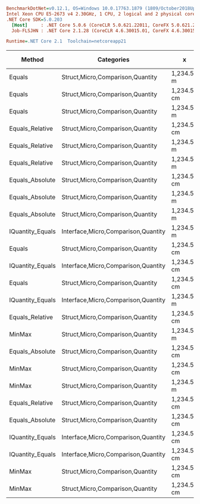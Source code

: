 ``` ini

BenchmarkDotNet=v0.12.1, OS=Windows 10.0.17763.1879 (1809/October2018Update/Redstone5)
Intel Xeon CPU E5-2673 v4 2.30GHz, 1 CPU, 2 logical and 2 physical cores
.NET Core SDK=5.0.203
  [Host]     : .NET Core 5.0.6 (CoreCLR 5.0.621.22011, CoreFX 5.0.621.22011), X64 RyuJIT
  Job-FLSJHN : .NET Core 2.1.28 (CoreCLR 4.6.30015.01, CoreFX 4.6.30015.01), X64 RyuJIT

Runtime=.NET Core 2.1  Toolchain=netcoreapp21  

```
|           Method |                          Categories |           x |           y |      Mean |     Error |    StdDev |    StdErr |       Min |      Max |    Median |  Gen 0 | Gen 1 | Gen 2 | Allocated |
|----------------- |------------------------------------ |------------ |------------ |----------:|----------:|----------:|----------:|----------:|---------:|----------:|-------:|------:|------:|----------:|
|           Equals |    Struct,Micro,Comparison,Quantity |  1,234.56 m |  1,234.56 m |  9.547 ns | 0.2106 ns | 0.2812 ns | 0.0562 ns |  9.047 ns | 10.10 ns |  9.555 ns |      - |     - |     - |         - |
|           Equals |    Struct,Micro,Comparison,Quantity | 1,234.56 cm | 1,234.56 cm |  9.922 ns | 0.2119 ns | 0.1982 ns | 0.0512 ns |  9.455 ns | 10.26 ns |  9.950 ns |      - |     - |     - |         - |
|           Equals |    Struct,Micro,Comparison,Quantity |  1,234.56 m |         0 m | 10.696 ns | 0.2188 ns | 0.1940 ns | 0.0518 ns | 10.206 ns | 11.05 ns | 10.676 ns |      - |     - |     - |         - |
|  Equals_Relative |    Struct,Micro,Comparison,Quantity | 1,234.56 cm | 1,234.56 cm | 11.551 ns | 0.2562 ns | 0.3050 ns | 0.0666 ns | 11.131 ns | 12.23 ns | 11.500 ns |      - |     - |     - |         - |
|  Equals_Relative |    Struct,Micro,Comparison,Quantity |  1,234.56 m |  1,234.56 m | 11.699 ns | 0.2542 ns | 0.2123 ns | 0.0589 ns | 11.325 ns | 12.00 ns | 11.765 ns |      - |     - |     - |         - |
|  Equals_Relative |    Struct,Micro,Comparison,Quantity |  1,234.56 m |         0 m | 11.832 ns | 0.2545 ns | 0.3398 ns | 0.0680 ns | 11.345 ns | 12.55 ns | 11.813 ns |      - |     - |     - |         - |
|  Equals_Absolute |    Struct,Micro,Comparison,Quantity | 1,234.56 cm | 1,234.56 cm | 12.548 ns | 0.2765 ns | 0.2451 ns | 0.0655 ns | 12.024 ns | 12.99 ns | 12.571 ns |      - |     - |     - |         - |
|  Equals_Absolute |    Struct,Micro,Comparison,Quantity |  1,234.56 m |         0 m | 12.975 ns | 0.2769 ns | 0.3600 ns | 0.0735 ns | 12.393 ns | 13.80 ns | 12.938 ns |      - |     - |     - |         - |
|  Equals_Absolute |    Struct,Micro,Comparison,Quantity |  1,234.56 m |  1,234.56 m | 13.027 ns | 0.2714 ns | 0.2904 ns | 0.0684 ns | 12.580 ns | 13.45 ns | 12.951 ns |      - |     - |     - |         - |
| IQuantity_Equals | Interface,Micro,Comparison,Quantity |  1,234.56 m |  1,234.56 m | 15.579 ns | 0.3289 ns | 0.5217 ns | 0.0908 ns | 14.519 ns | 16.83 ns | 15.479 ns |      - |     - |     - |         - |
|           Equals |    Struct,Micro,Comparison,Quantity | 1,234.56 cm |        0 km | 15.755 ns | 0.3262 ns | 0.4007 ns | 0.0854 ns | 15.171 ns | 16.53 ns | 15.646 ns |      - |     - |     - |         - |
| IQuantity_Equals | Interface,Micro,Comparison,Quantity | 1,234.56 cm | 1,234.56 cm | 15.868 ns | 0.3041 ns | 0.3847 ns | 0.0802 ns | 15.070 ns | 16.63 ns | 15.859 ns |      - |     - |     - |         - |
|           Equals |    Struct,Micro,Comparison,Quantity | 1,234.56 cm |         0 m | 15.961 ns | 0.3311 ns | 0.4066 ns | 0.0867 ns | 15.288 ns | 16.52 ns | 15.942 ns |      - |     - |     - |         - |
| IQuantity_Equals | Interface,Micro,Comparison,Quantity |  1,234.56 m |         0 m | 17.444 ns | 0.3001 ns | 0.2807 ns | 0.0725 ns | 16.954 ns | 17.81 ns | 17.411 ns |      - |     - |     - |         - |
|  Equals_Relative |    Struct,Micro,Comparison,Quantity | 1,234.56 cm |        0 km | 18.934 ns | 0.3550 ns | 0.5313 ns | 0.0970 ns | 17.867 ns | 20.03 ns | 18.921 ns |      - |     - |     - |         - |
|           MinMax |    Struct,Micro,Comparison,Quantity |  1,234.56 m |  1,234.56 m | 19.172 ns | 0.3947 ns | 0.4387 ns | 0.1006 ns | 18.475 ns | 20.05 ns | 19.188 ns | 0.0050 |     - |     - |      32 B |
|  Equals_Absolute |    Struct,Micro,Comparison,Quantity | 1,234.56 cm |        0 km | 19.234 ns | 0.3777 ns | 0.3533 ns | 0.0912 ns | 18.566 ns | 19.71 ns | 19.388 ns |      - |     - |     - |         - |
|           MinMax |    Struct,Micro,Comparison,Quantity | 1,234.56 cm | 1,234.56 cm | 19.436 ns | 0.3998 ns | 0.4605 ns | 0.1030 ns | 18.632 ns | 20.33 ns | 19.468 ns | 0.0050 |     - |     - |      32 B |
|           MinMax |    Struct,Micro,Comparison,Quantity |  1,234.56 m |         0 m | 19.487 ns | 0.3881 ns | 0.3630 ns | 0.0937 ns | 18.883 ns | 19.98 ns | 19.513 ns | 0.0050 |     - |     - |      32 B |
|  Equals_Relative |    Struct,Micro,Comparison,Quantity | 1,234.56 cm |         0 m | 20.272 ns | 0.4214 ns | 0.4853 ns | 0.1085 ns | 19.679 ns | 21.23 ns | 20.185 ns |      - |     - |     - |         - |
|  Equals_Absolute |    Struct,Micro,Comparison,Quantity | 1,234.56 cm |         0 m | 20.287 ns | 0.3378 ns | 0.3160 ns | 0.0816 ns | 19.553 ns | 20.65 ns | 20.376 ns |      - |     - |     - |         - |
| IQuantity_Equals | Interface,Micro,Comparison,Quantity | 1,234.56 cm |         0 m | 22.802 ns | 0.4708 ns | 0.4835 ns | 0.1173 ns | 21.992 ns | 23.68 ns | 22.689 ns |      - |     - |     - |         - |
| IQuantity_Equals | Interface,Micro,Comparison,Quantity | 1,234.56 cm |        0 km | 22.869 ns | 0.4743 ns | 0.6492 ns | 0.1273 ns | 21.558 ns | 23.94 ns | 22.795 ns |      - |     - |     - |         - |
|           MinMax |    Struct,Micro,Comparison,Quantity | 1,234.56 cm |        0 km | 23.331 ns | 0.4754 ns | 0.4882 ns | 0.1184 ns | 22.622 ns | 24.20 ns | 23.270 ns | 0.0050 |     - |     - |      32 B |
|           MinMax |    Struct,Micro,Comparison,Quantity | 1,234.56 cm |         0 m | 24.037 ns | 0.4728 ns | 0.4855 ns | 0.1178 ns | 23.130 ns | 24.84 ns | 24.051 ns | 0.0050 |     - |     - |      32 B |
